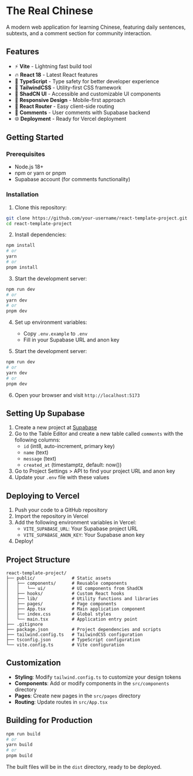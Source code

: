 # The Real Chinese

A modern web application for learning Chinese, featuring daily sentences, subtexts, and a comment section for community interaction.

## Features

- ⚡️ **Vite** - Lightning fast build tool
- 🔥 **React 18** - Latest React features
- 🧩 **TypeScript** - Type safety for better developer experience
- 🎨 **TailwindCSS** - Utility-first CSS framework
- 🧰 **ShadCN UI** - Accessible and customizable UI components
- 📱 **Responsive Design** - Mobile-first approach
- 🧭 **React Router** - Easy client-side routing
- 💬 **Comments** - User comments with Supabase backend
- 🌐 **Deployment** - Ready for Vercel deployment

## Getting Started

### Prerequisites

- Node.js 18+ 
- npm or yarn or pnpm
- Supabase account (for comments functionality)

### Installation

1. Clone this repository:
```bash
git clone https://github.com/your-username/react-template-project.git
cd react-template-project
```

2. Install dependencies:
```bash
npm install
# or
yarn
# or
pnpm install
```

3. Start the development server:
```bash
npm run dev
# or
yarn dev
# or
pnpm dev
```

4. Set up environment variables:
   - Copy `.env.example` to `.env`
   - Fill in your Supabase URL and anon key

5. Start the development server:
```bash
npm run dev
# or
yarn dev
# or
pnpm dev
```

6. Open your browser and visit `http://localhost:5173`

## Setting Up Supabase

1. Create a new project at [Supabase](https://supabase.com/)
2. Go to the Table Editor and create a new table called `comments` with the following columns:
   - `id` (int8, auto-increment, primary key)
   - `name` (text)
   - `message` (text)
   - `created_at` (timestamptz, default: now())
3. Go to Project Settings > API to find your project URL and anon key
4. Update your `.env` file with these values

## Deploying to Vercel

1. Push your code to a GitHub repository
2. Import the repository in Vercel
3. Add the following environment variables in Vercel:
   - `VITE_SUPABASE_URL`: Your Supabase project URL
   - `VITE_SUPABASE_ANON_KEY`: Your Supabase anon key
4. Deploy!

## Project Structure

```
react-template-project/
├── public/              # Static assets
│   ├── components/      # Reusable components
│   │   └── ui/          # UI components from ShadCN
│   ├── hooks/           # Custom React hooks
│   ├── lib/             # Utility functions and libraries
│   ├── pages/           # Page components
│   ├── App.tsx          # Main application component
│   ├── index.css        # Global styles
│   └── main.tsx         # Application entry point
├── .gitignore
├── package.json         # Project dependencies and scripts
├── tailwind.config.ts   # TailwindCSS configuration
├── tsconfig.json        # TypeScript configuration
└── vite.config.ts       # Vite configuration
```

## Customization

- **Styling**: Modify `tailwind.config.ts` to customize your design tokens
- **Components**: Add or modify components in the `src/components` directory
- **Pages**: Create new pages in the `src/pages` directory
- **Routing**: Update routes in `src/App.tsx`

## Building for Production

```bash
npm run build
# or
yarn build
# or
pnpm build
```

The built files will be in the `dist` directory, ready to be deployed.
